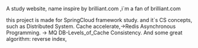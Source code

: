 A study website,
name inspire by brilliant.com
,i`m a fan of brilliant.com

this project is made for
SpringCloud framework study.
and it`s CS concepts,
such as Distributed System.
Cache accelerate,->Redis
Asynchronous Programming. -> MQ
DB-Levels_of_Cache Consistency.
And some great algorithm:
reverse index,
